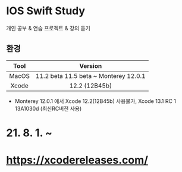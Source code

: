 # IOS Swift Study
개인 공부 & 연습 프로젝트 & 강의 듣기

## 환경
| Tool | Version |
|:------:|:------:|
| MacOS | 11.2 beta 11.5 beta ~ Monterey 12.0.1 |
| Xcode | 12.2 (12B45b) |

- Monterey 12.0.1 에서 Xcode 12.2(12B45b) 사용불가, Xcode 13.1 RC 1 13A1030d	(최신RC버전 사용)



# 21. 8. 1. ~
# https://xcodereleases.com/ 
